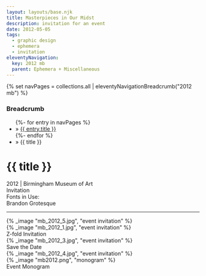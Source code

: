 ```yaml
---
layout: layouts/base.njk
title: Masterpieces in Our Midst
description: invitation for an event
date: 2012-05-05
tags:
  - graphic design
  - ephemera
  - invitation
eleventyNavigation:
  key: 2012 mb
  parent: Ephemera + Miscellaneous
---
```

{% set navPages = collections.all | eleventyNavigationBreadcrumb("2012 mb") %}
<div class="breadcrumb">
    <h3 class="visually-hidden">Breadcrumb</h3>
	<ul class="nav">
            {%- for entry in navPages %}
		<li class="nav-item"{% if entry.url == page.url %} class="active-breadcrumb"{% endif %}> » <a href="{{ entry.url }}">{{ entry.title }}</a></li>
  	    	{%- endfor %}
	    <li class="nav-item"><active-breadcrumb>» {{ title }}</active-breadcrumb></li>
	</ul>
</div>
<div class="container">
	<div class="row"></div>
	<div class="row">
		<div class="col-4 col-4-md col-4-lg">
			<h1>{{ title }}</h1>
			<figcaption>2012 | Birmingham Museum of Art</figcaption>
			<figcaption>Invitation</figcaption>
			<figcaption>Fonts in Use:</br>Brandon Grotesque</figcaption>
            <hr>
		</div>
        <div class="col"></div>
        <div class="col-6 col-6-md col-6-lg">
			{% _image "mb_2012_5.jpg", "event invitation" %}
		</div>
	</div>
	<div class="row">
			<div class="col">
		{% _image "mb_2012_1.jpg", "event invitation" %}
		<figcaption>Z-fold Invitation</figcaption>
		</div>
	</div>
	<div class="row">
		<div class="col-2 col-2-md col-2-lg"></div>
		<div class="col">
			{% _image "mb_2012_3.jpg", "event invitation" %}
			<figcaption>Save the Date</figcaption>
		</div>
		<div class="col">
			{% _image "mb_2012_4.jpg", "event invitation" %}
		</div>
	</div>
	<div class="row">
		<div class="col"></div>
		<div class="col"></div>
		<div class="col"></div>
		<div class="col">
			{% _image "mb2012.png", "monogram" %}
			<figcaption>Event Monogram</figcaption>
		</div>
	</div>
</div>